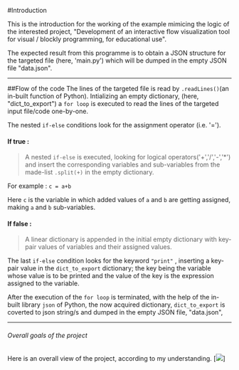 #Introduction

This is the introduction for the working of the example mimicing the logic of the interested project, "Development of an interactive flow visualization tool for visual / blockly programming, for educational use".

The expected result from this programme is to obtain a JSON structure for the targeted file (here, 'main.py') which will be dumped in the empty JSON file "data.json".
***
##Flow of the code
The lines of the targeted file is read by ```.readLines()```(an in-built function of Python). Intializing an empty dictionary, (here, "dict_to_export") a ```for loop``` is executed to read the lines of the targeted input file/code one-by-one.

The nested ```if-else``` conditions look for the assignment operator (i.e. '='). 
#### If true :
> A nested ```if-else``` is executed, looking for logical operators('+','/','-','*') and insert the corresponding variables and sub-variables from the made-list ```.split(+)``` in the empty dictionary.

For example :
```c = a+b```

Here ```c``` is the variable in which added values of ```a``` and ```b``` are getting assigned, making ```a``` and ```b``` sub-variables.


#### If false :
>A linear dictionary is appended in  the initial empty dictionary with key-pair values of variables and their assigned values.




The last ```if-else``` condition looks for the keyword ```"print"``` , inserting a key-pair value in the ```dict_to_export``` dictionary; the key being the variable whose value is to be printed and the value of the key is the expression assigned to the variable.

After the execution of the ```for loop``` is terminated, with the help of the in-built library ```json``` of Python, the now acquired dictionary, ```dict_to_export``` is coverted to json string/s and dumped in the empty JSON file, "data.json", 
***
###### Overall goals of the project
Here is an overall view of the project, according to my understanding.
[<img src="https://github.com/deathzombie/Example/blob/main/final.png">]


